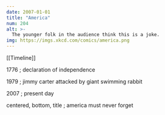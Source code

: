 ```yaml
---
date: 2007-01-01
title: "America"
num: 204
alt: >-
  The younger folk in the audience think this is a joke.
img: https://imgs.xkcd.com/comics/america.png
---
```

[[Timeline]]

1776 ; declaration of independence

1979 ; jimmy carter attacked by giant swimming rabbit

2007 ; present day

centered, bottom, title ; america must never forget